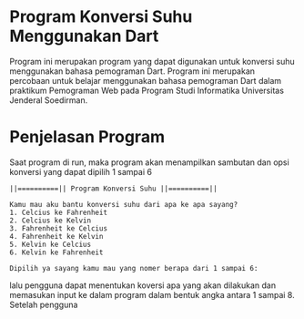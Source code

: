 # Program Konversi Suhu Menggunakan Dart
Program ini merupakan program yang dapat digunakan untuk konversi suhu menggunakan bahasa pemograman Dart. Program ini merupakan percobaan untuk belajar menggunakan bahasa pemograman Dart dalam praktikum Pemograman Web pada Program Studi Informatika Universitas Jenderal Soedirman. 
<br>
# Penjelasan Program
Saat program di run, maka program akan menampilkan sambutan dan opsi konversi yang dapat dipilih 1 sampai 6
```
||==========|| Program Konversi Suhu ||==========||

Kamu mau aku bantu konversi suhu dari apa ke apa sayang?
1. Celcius ke Fahrenheit
2. Celcius ke Kelvin
3. Fahrenheit ke Celcius
4. Fahrenheit ke Kelvin
5. Kelvin ke Celcius
6. Kelvin ke Fahrenheit

Dipilih ya sayang kamu mau yang nomer berapa dari 1 sampai 6:
```
lalu pengguna dapat menentukan koversi apa yang akan dilakukan dan memasukan input ke dalam program dalam bentuk angka antara 1 sampai 8.
Setelah pengguna
